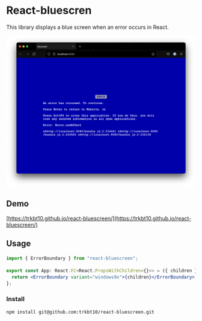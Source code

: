 # React-bluescren

This library displays a blue screen when an error occurs in React.

<img src="./screenshot.png" width="640" height="auto" />

## Demo

[https://trkbt10.github.io/react-bluescreen/](https://trkbt10.github.io/react-bluescreen/)

## Usage

```jsx
import { ErrorBoundary } from "react-bluescreen";

export const App: React.FC<React.PropsWithChildren<{}>> = ({ children }) => {
  return <ErrorBoundary variant="windows9x">{children}</ErrorBoundary>;
};
```

### Install

```bash
npm install git@github.com:trkbt10/react-bluescreen.git
```
